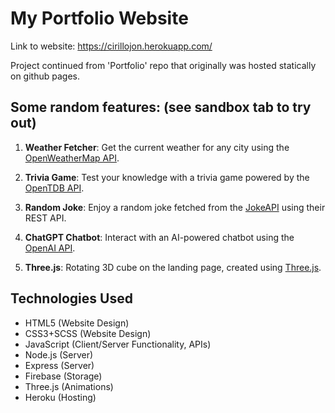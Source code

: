 # My Portfolio Website

Link to website: https://cirillojon.herokuapp.com/

Project continued from 'Portfolio' repo that originally was hosted statically on github pages.

## Some random features: (see sandbox tab to try out)

1. **Weather Fetcher**: Get the current weather for any city using the [OpenWeatherMap API](https://openweathermap.org/api).

2. **Trivia Game**: Test your knowledge with a trivia game powered by the [OpenTDB API](https://opentdb.com/api_config.php).

3. **Random Joke**: Enjoy a random joke fetched from the [JokeAPI](https://jokeapi.dev/) using their REST API.

4. **ChatGPT Chatbot**: Interact with an AI-powered chatbot using the [OpenAI API](https://beta.openai.com/docs/).

5. **Three.js**: Rotating 3D cube on the landing page, created using [Three.js](https://threejs.org/).

## Technologies Used

- HTML5 (Website Design)
- CSS3+SCSS (Website Design)
- JavaScript (Client/Server Functionality, APIs)
- Node.js (Server)
- Express (Server)
- Firebase (Storage)
- Three.js (Animations)
- Heroku (Hosting)